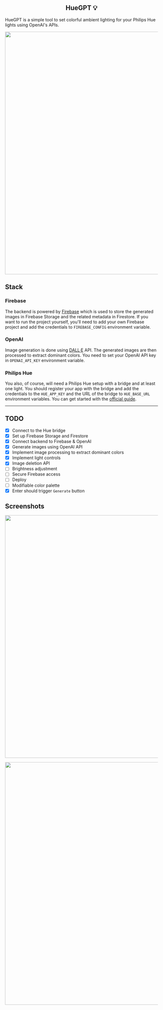 <h2 align="center">HueGPT 💡</h2>

HueGPT is a simple tool to set colorful ambient lighting for your Philips Hue lights using OpenAI's APIs.

<p align="center">
  <img width="800" src="https://github.com/Kajatin/hue-gpt/assets/33018844/78aa9b79-01bd-4c96-abc7-c28d7cbbdd1a">
</p>

## Stack

### Firebase

The backend is powered by [Firebase](https://firebase.google.com/) which is used to store the generated images in Firebase Storage and the related metadata in Firestore. If you want to run the project yourself, you'll need to add your own Firebase project and add the credentials to `FIREBASE_CONFIG` environment variable.

### OpenAI

Image generation is done using [DALL·E](https://openai.com/product/dall-e-2) API. The generated images are then processed to extract dominant colors. You need to set your OpenAI API key in `OPENAI_API_KEY` environment variable.

### Philips Hue

You also, of course, will need a Philips Hue setup with a bridge and at least one light. You should register your app with the bridge and add the credentials to the `HUE_APP_KEY` and the URL of the bridge to `HUE_BASE_URL` environment variables. You can get started with the [official guide](https://developers.meethue.com/develop/hue-api-v2/getting-started/).

---

## TODO

- [x] Connect to the Hue bridge
- [x] Set up Firebase Storage and Firestore
- [x] Connect backend to Firebase & OpenAI
- [x] Generate images using OpenAI API
- [x] Implement image processing to extract dominant colors
- [x] Implement light controls
- [x] Image deletion API
- [ ] Brightness adjustment
- [ ] Secure Firebase access
- [ ] Deploy
- [ ] Modifiable color palette
- [x] Enter should trigger `Generate` button

## Screenshots

<p align="center">
  <img width="800" src="https://github.com/Kajatin/hue-gpt/assets/33018844/d79be03e-4553-44f8-b54a-9ff2a4d5d3d7">
</p>

<p align="center">
  <img width="800" src="https://github.com/Kajatin/hue-gpt/assets/33018844/0f7e0d89-c05c-4a2f-96dd-e41e7181de0d">
</p>
